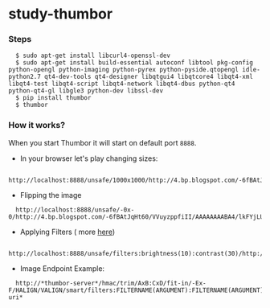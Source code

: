 # study-thumbor

### Steps
```
  $ sudo apt-get install libcurl4-openssl-dev
  $ sudo apt-get install build-essential autoconf libtool pkg-config python-opengl python-imaging python-pyrex python-pyside.qtopengl idle-python2.7 qt4-dev-tools qt4-designer libqtgui4 libqtcore4 libqt4-xml libqt4-test libqt4-script libqt4-network libqt4-dbus python-qt4 python-qt4-gl libgle3 python-dev libssl-dev
  $ pip install thumbor
  $ thumbor 
```

### How it works?

When you start Thumbor it will start on default port ```8888```.

* In your browser let's play changing sizes:
```
  http://localhost:8888/unsafe/1000x1000/http://4.bp.blogspot.com/-6fBAtJqHt60/VVuyzppfiII/AAAAAAAABA4/lkFYjLUvjjw/s1600/o_que_e_xpto.png
```

* Flipping the image
```
  http://localhost:8888/unsafe/-0x-0/http://4.bp.blogspot.com/-6fBAtJqHt60/VVuyzppfiII/AAAAAAAABA4/lkFYjLUvjjw/s1600/o_que_e_xpto.png
```

* Applying Filters ( more [here](http://thumbor.readthedocs.io/en/latest/filters.html))
```
  http://localhost:8888/unsafe/filters:brightness(10):contrast(30)/http://4.bp.blogspot.com/-6fBAtJqHt60/VVuyzppfiII/AAAAAAAABA4/lkFYjLUvjjw/s1600/o_que_e_xpto.png
```

* Image Endpoint Example:
```
  http://*thumbor-server*/hmac/trim/AxB:CxD/fit-in/-Ex-F/HALIGN/VALIGN/smart/filters:FILTERNAME(ARGUMENT):FILTERNAME(ARGUMENT)/*image-uri*
```
